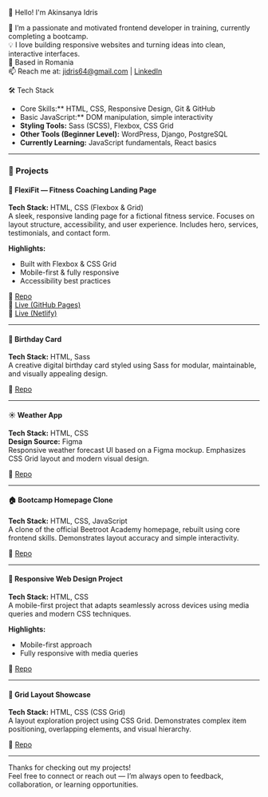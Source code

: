 👋 Hello! I'm Akinsanya Idris

🚀 I’m a passionate and motivated frontend developer in training, currently completing a bootcamp.  
💡 I love building responsive websites and turning ideas into clean, interactive interfaces.  
📍 Based in Romania  
📫 Reach me at: [jidris64@gmail.com](mailto:jidris64@gmail.com) | [LinkedIn](https://www.linkedin.com/in/idris-akinsanya-b221b7242/)


🛠️ Tech Stack

- Core Skills:** HTML, CSS, Responsive Design, Git & GitHub  
- Basic JavaScript:** DOM manipulation, simple interactivity  
- **Styling Tools:** Sass (SCSS), Flexbox, CSS Grid  
- **Other Tools (Beginner Level):** WordPress, Django, PostgreSQL  
- **Currently Learning:** JavaScript fundamentals, React basics  

---

### 📂 Projects

#### 🎯 FlexiFit — Fitness Coaching Landing Page  
**Tech Stack:** HTML, CSS (Flexbox & Grid)  
A sleek, responsive landing page for a fictional fitness service. Focuses on layout structure, accessibility, and user experience. Includes hero, services, testimonials, and contact form.

**Highlights:**
- Built with Flexbox & CSS Grid  
- Mobile-first & fully responsive  
- Accessibility best practices  

🔗 [Repo](https://github.com/jidris-spec/Landing-page)  
🔗 [Live (GitHub Pages)](https://jidris-spec.github.io/Landing-page/)  
🔗 [Live (Netlify)](https://startling-bienenstitch-e62c26.netlify.app/)

---

#### 🎉 Birthday Card  
**Tech Stack:** HTML, Sass  
A creative digital birthday card styled using Sass for modular, maintainable, and visually appealing design.  

🔗 [Repo](https://github.com/jidris-spec/birthday-card)

---

#### ☀️ Weather App  
**Tech Stack:** HTML, CSS  
**Design Source:** Figma  
Responsive weather forecast UI based on a Figma mockup. Emphasizes CSS Grid layout and modern visual design.  

🔗 [Repo](https://github.com/jidris-spec/jidris-spec-Figma-Grid.scss)

---

#### 🏠 Bootcamp Homepage Clone  
**Tech Stack:** HTML, CSS, JavaScript  
A clone of the official Beetroot Academy homepage, rebuilt using core frontend skills. Demonstrates layout accuracy and simple interactivity.

🔗 [Repo](https://github.com/jidris-spec/Bootcamp-homepage)

---

#### 📱 Responsive Web Design Project  
**Tech Stack:** HTML, CSS  
A mobile-first project that adapts seamlessly across devices using media queries and modern CSS techniques.

**Highlights:**
- Mobile-first approach  
- Fully responsive with media queries  

🔗 [Repo](https://github.com/jidris-spec/Responsive-Web-Design)

---

#### 🧱 Grid Layout Showcase  
**Tech Stack:** HTML, CSS (CSS Grid)  
A layout exploration project using CSS Grid. Demonstrates complex item positioning, overlapping elements, and visual hierarchy.  

🔗 [Repo](https://github.com/jidris-spec/-Grid-Layout-Showcase)

---

Thanks for checking out my projects!  
Feel free to connect or reach out — I’m always open to feedback, collaboration, or learning opportunities.
